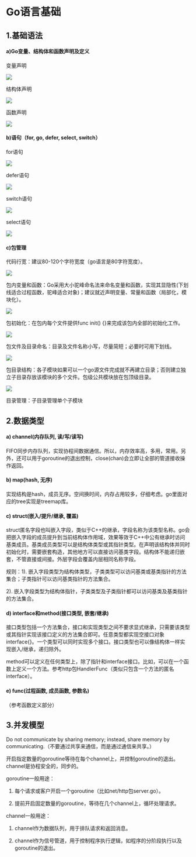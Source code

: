 # Go语言基础

## 1.基础语法

#### a)Go变量、结构体和函数声明及定义


变量声明

![](https://github.com/willkk/go/blob/master/images/gobase_var.png)

结构体声明

![](https://github.com/willkk/go/blob/master/images/gobase_struct.png)

函数声明

![](https://github.com/willkk/go/blob/master/images/gobase_func.png)

#### b)语句（for, go, defer, select, switch）

for语句

![](https://github.com/willkk/go/blob/master/images/gobase_for.png)

defer语句

![](https://github.com/willkk/go/blob/master/images/gobase_defer.png)

switch语句

![](https://github.com/willkk/go/blob/master/images/gobase_switch.png)

select语句

![](https://github.com/willkk/go/blob/master/images/gobase_select.png)

#### c)包管理

代码行宽：建议80-120个字符宽度（go语言是80字符宽度）。

![](https://github.com/willkk/go/blob/master/images/gobase_linewidth.png)

包内变量和函数：Go采用大小驼峰命名法来命名变量和函数，实现其显隐性(下划线适合过程函数，驼峰适合对象)；建议就近声明变量、常量和函数（局部化，模块化）。

![](https://github.com/willkk/go/blob/master/images/gobase_camel.png)

包初始化：在包内每个文件提供func init() {}来完成该包内全部的初始化工作。

![](https://github.com/willkk/go/blob/master/images/gobase_initfunc.png)

包文件及目录命名：目录及文件名称小写，尽量简短；必要时可用下划线。

![](https://github.com/willkk/go/blob/master/images/gobase_filedir.png)

包目录结构：各子模块如果可以一个go源文件完成就不再建立目录；否则建立独立子目录存放该模块的多个文件。包级公共模块放在包顶级目录。

![](https://github.com/willkk/go/blob/master/images/gobase_pkgsubdir.png)

目录管理：子目录管理单个子模块
## 2.数据类型

#### a) channel(内存队列, 读/写/读写)

FIFO同步内存队列，实现协程间数据通信。所以，内存效率高，多用，常用。另外，还可以用于goroutine的退出控制，close(chan)会立即让全部的管道接收操作返回。

#### b) map(hash, 无序)

实现结构是hash，成员无序。空间换时间，内存占用较多，仔细考虑。go里面对应的tree实现是treemap库。

#### c) struct(嵌入/提升/继承, 覆盖)

struct匿名字段也叫嵌入字段，类似于C++的继承，字段名称为该类型名称。go会把嵌入字段的成员提升到当前结构体作用域，效果等效于C++中公有继承时访问基类成员。基类成员类型可以是结构体类型或其指针类型。在声明该结构体并同时初始化时，需要嵌套构造，其他地方可以直接访问基类字段。结构体不能递归嵌套，不管直接或间接。外层字段会覆盖内层相同名称字段。

规则：1). 嵌入字段类型为结构体类型，子类类型可以访问基类或基类指针的方法集合；子类指针可以访问基类指针的方法集合。

2). 嵌入字段类型为结构体指针，子类类型及子类指针都可以访问基类及基类指针的方法集合。

#### d) interface和method(接口类型, 嵌套/继承)

接口类型包括一个方法集合，接口和实现类型之间不要求显式继承，只需要该类型或其指针实现该接口定义的方法集合即可。任意类型都实现空接口对象interface{}。一个类型可以同时实现多个接口。接口类型也可以像结构体一样实现嵌入/继承，递归除外。

method可以定义在任何类型上，除了指针和interface接口。比如，可以在一个函数上定义一个方法。参考http包HandlerFunc（类似只包含一个方法的匿名interface）。

#### e) func(过程函数, 成员函数, 参数名)

（参考函数定义部分）

## 3.并发模型

Do not communicate by sharing memory; instead, share memory by communicating.（不要通过共享来通信，而是通过通信来共享。）

开启指定数量的goroutine等待在每个channel上，并控制goroutine的退出。channel是协程安全的，同步的。

goroutine一般用途：

1) 每个请求或客户开启一个goroutine（比如net/http包server.go）。

2) 提前开启固定数量的goroutine，等待在几个channel上，循环处理请求。

channel一般用途：

1) channel作为数据队列，用于排队请求和返回消息。

2) channel作为信号管道，用于控制程序执行逻辑，如程序的分阶段执行以及goroutine的退出。
